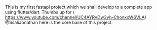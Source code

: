 This is my first fastapi project which we shall develop to a complete app using flutter/dart.
Thumbs up for ( https://www.youtube.com/channel/UC4AYRvDw3yh-ChonxxW6VLA) @SsaliJonathan here is the core base of this project.
